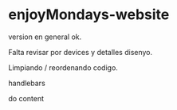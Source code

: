# enjoyMondays-website

version en general ok. 

Falta revisar por devices y detalles disenyo.

Limpiando / reordenando codigo.

handlebars

do content












